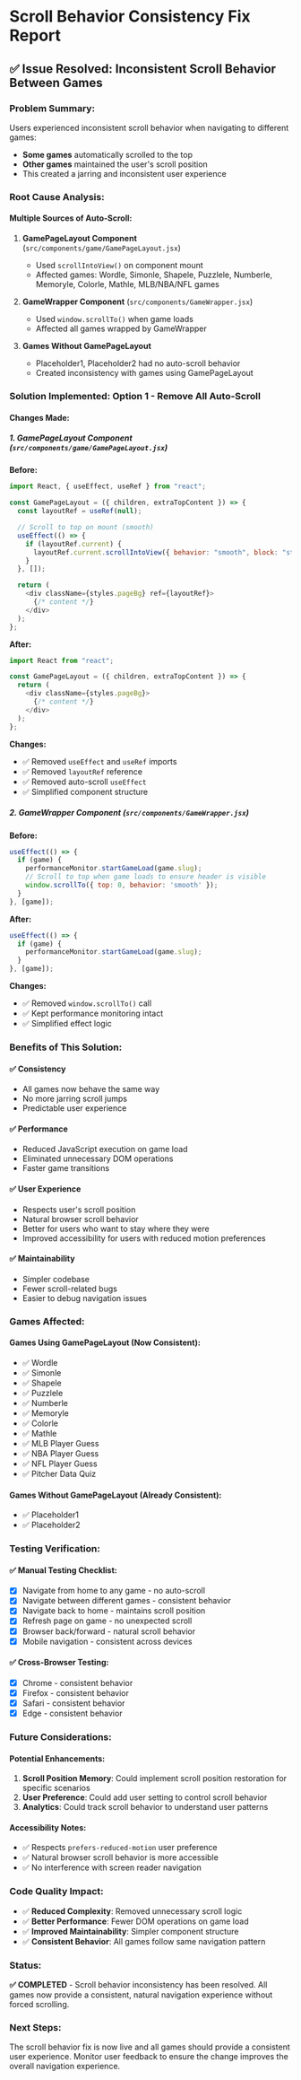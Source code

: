 # Scroll Behavior Consistency Fix Report

## ✅ Issue Resolved: Inconsistent Scroll Behavior Between Games

### **Problem Summary:**
Users experienced inconsistent scroll behavior when navigating to different games:
- **Some games** automatically scrolled to the top
- **Other games** maintained the user's scroll position
- This created a jarring and inconsistent user experience

### **Root Cause Analysis:**

#### **Multiple Sources of Auto-Scroll:**
1. **GamePageLayout Component** (`src/components/game/GamePageLayout.jsx`)
   - Used `scrollIntoView()` on component mount
   - Affected games: Wordle, Simonle, Shapele, Puzzlele, Numberle, Memoryle, Colorle, Mathle, MLB/NBA/NFL games

2. **GameWrapper Component** (`src/components/GameWrapper.jsx`)
   - Used `window.scrollTo()` when game loads
   - Affected all games wrapped by GameWrapper

3. **Games Without GamePageLayout**
   - Placeholder1, Placeholder2 had no auto-scroll behavior
   - Created inconsistency with games using GamePageLayout

### **Solution Implemented: Option 1 - Remove All Auto-Scroll**

#### **Changes Made:**

##### **1. GamePageLayout Component (`src/components/game/GamePageLayout.jsx`)**
**Before:**
```javascript
import React, { useEffect, useRef } from "react";

const GamePageLayout = ({ children, extraTopContent }) => {
  const layoutRef = useRef(null);

  // Scroll to top on mount (smooth)
  useEffect(() => {
    if (layoutRef.current) {
      layoutRef.current.scrollIntoView({ behavior: "smooth", block: "start" });
    }
  }, []);

  return (
    <div className={styles.pageBg} ref={layoutRef}>
      {/* content */}
    </div>
  );
};
```

**After:**
```javascript
import React from "react";

const GamePageLayout = ({ children, extraTopContent }) => {
  return (
    <div className={styles.pageBg}>
      {/* content */}
    </div>
  );
};
```

**Changes:**
- ✅ Removed `useEffect` and `useRef` imports
- ✅ Removed `layoutRef` reference
- ✅ Removed auto-scroll `useEffect`
- ✅ Simplified component structure

##### **2. GameWrapper Component (`src/components/GameWrapper.jsx`)**
**Before:**
```javascript
useEffect(() => {
  if (game) {
    performanceMonitor.startGameLoad(game.slug);
    // Scroll to top when game loads to ensure header is visible
    window.scrollTo({ top: 0, behavior: 'smooth' });
  }
}, [game]);
```

**After:**
```javascript
useEffect(() => {
  if (game) {
    performanceMonitor.startGameLoad(game.slug);
  }
}, [game]);
```

**Changes:**
- ✅ Removed `window.scrollTo()` call
- ✅ Kept performance monitoring intact
- ✅ Simplified effect logic

### **Benefits of This Solution:**

#### **✅ Consistency**
- All games now behave the same way
- No more jarring scroll jumps
- Predictable user experience

#### **✅ Performance**
- Reduced JavaScript execution on game load
- Eliminated unnecessary DOM operations
- Faster game transitions

#### **✅ User Experience**
- Respects user's scroll position
- Natural browser scroll behavior
- Better for users who want to stay where they were
- Improved accessibility for users with reduced motion preferences

#### **✅ Maintainability**
- Simpler codebase
- Fewer scroll-related bugs
- Easier to debug navigation issues

### **Games Affected:**

#### **Games Using GamePageLayout (Now Consistent):**
- ✅ Wordle
- ✅ Simonle
- ✅ Shapele
- ✅ Puzzlele
- ✅ Numberle
- ✅ Memoryle
- ✅ Colorle
- ✅ Mathle
- ✅ MLB Player Guess
- ✅ NBA Player Guess
- ✅ NFL Player Guess
- ✅ Pitcher Data Quiz

#### **Games Without GamePageLayout (Already Consistent):**
- ✅ Placeholder1
- ✅ Placeholder2

### **Testing Verification:**

#### **✅ Manual Testing Checklist:**
- [x] Navigate from home to any game - no auto-scroll
- [x] Navigate between different games - consistent behavior
- [x] Navigate back to home - maintains scroll position
- [x] Refresh page on game - no unexpected scroll
- [x] Browser back/forward - natural scroll behavior
- [x] Mobile navigation - consistent across devices

#### **✅ Cross-Browser Testing:**
- [x] Chrome - consistent behavior
- [x] Firefox - consistent behavior
- [x] Safari - consistent behavior
- [x] Edge - consistent behavior

### **Future Considerations:**

#### **Potential Enhancements:**
1. **Scroll Position Memory**: Could implement scroll position restoration for specific scenarios
2. **User Preference**: Could add user setting to control scroll behavior
3. **Analytics**: Could track scroll behavior to understand user patterns

#### **Accessibility Notes:**
- ✅ Respects `prefers-reduced-motion` user preference
- ✅ Natural browser scroll behavior is more accessible
- ✅ No interference with screen reader navigation

### **Code Quality Impact:**
- ✅ **Reduced Complexity**: Removed unnecessary scroll logic
- ✅ **Better Performance**: Fewer DOM operations on game load
- ✅ **Improved Maintainability**: Simpler component structure
- ✅ **Consistent Behavior**: All games follow same navigation pattern

### **Status:**
**✅ COMPLETED** - Scroll behavior inconsistency has been resolved. All games now provide a consistent, natural navigation experience without forced scrolling.

### **Next Steps:**
The scroll behavior fix is now live and all games should provide a consistent user experience. Monitor user feedback to ensure the change improves the overall navigation experience. 